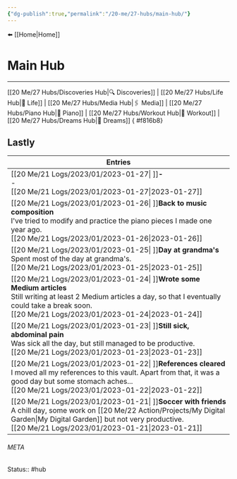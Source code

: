 ```yaml
---
{"dg-publish":true,"permalink":"/20-me/27-hubs/main-hub/"}
---
```


⬅️ [[Home\|Home]]

# Main Hub
---
[[20 Me/27 Hubs/Discoveries Hub\|🔍 Discoveries]] | [[20 Me/27 Hubs/Life Hub\|💖 Life]] | [[20 Me/27 Hubs/Media Hub\|🖇️ Media]] | [[20 Me/27 Hubs/Piano Hub\|🎹 Piano]] | [[20 Me/27 Hubs/Workout Hub\|🏃 Workout]] | [[20 Me/27 Hubs/Dreams Hub\|💭 Dreams]]
{ #f816b8}


## Lastly
| Entries                                                                                                                                                                                                                                       |
| --------------------------------------------------------------------------------------------------------------------------------------------------------------------------------------------------------------------------------------------- |
| [[20 Me/21 Logs/2023/01/2023-01-27\| ]]<strong>\-</strong><br>\-<br>[[20 Me/21 Logs/2023/01/2023-01-27\|2023-01-27]]                                                                                                                    |
| [[20 Me/21 Logs/2023/01/2023-01-26\| ]]<strong>Back to music composition</strong><br>I've tried to modify and practice the piano pieces I made one year ago.<br>[[20 Me/21 Logs/2023/01/2023-01-26\|2023-01-26]]                        |
| [[20 Me/21 Logs/2023/01/2023-01-25\| ]]<strong>Day at grandma's</strong><br>Spent most of the day at grandma's.<br>[[20 Me/21 Logs/2023/01/2023-01-25\|2023-01-25]]                                                                     |
| [[20 Me/21 Logs/2023/01/2023-01-24\| ]]<strong>Wrote some Medium articles</strong><br>Still writing at least 2 Medium articles a day, so that I eventually could take a break soon.<br>[[20 Me/21 Logs/2023/01/2023-01-24\|2023-01-24]] |
| [[20 Me/21 Logs/2023/01/2023-01-23\| ]]<strong>Still sick, abdominal pain</strong><br>Was sick all the day, but still managed to be productive.<br>[[20 Me/21 Logs/2023/01/2023-01-23\|2023-01-23]]                                     |
| [[20 Me/21 Logs/2023/01/2023-01-22\| ]]<strong>References cleared</strong><br>I moved all my references to this vault. Apart from that, it was a good day but some stomach aches...<br>[[20 Me/21 Logs/2023/01/2023-01-22\|2023-01-22]] |
| [[20 Me/21 Logs/2023/01/2023-01-21\| ]]<strong>Soccer with friends</strong><br>A chill day, some work on [[20 Me/22 Action/Projects/My Digital Garden\|My Digital Garden]] but not very productive.<br>[[20 Me/21 Logs/2023/01/2023-01-21\|2023-01-21]]                             |





###### META
Status:: #hub
